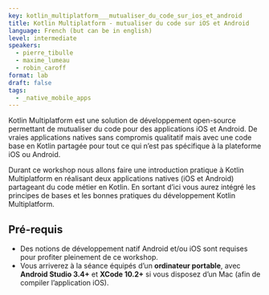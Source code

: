 ```yaml
---
key: kotlin_multiplatform___mutualiser_du_code_sur_ios_et_android
title: Kotlin Multiplatform - mutualiser du code sur iOS et Android
language: French (but can be in english)
level: intermediate
speakers:
  - pierre_tibulle
  - maxime_lumeau
  - robin_caroff
format: lab
draft: false
tags:
  - _native_mobile_apps
---
```

Kotlin Multiplatform est une solution de développement open-source permettant de mutualiser du code pour des applications iOS et Android. De vraies applications natives sans compromis qualitatif mais avec une code base en Kotlin partagée pour tout ce qui n’est pas spécifique à la plateforme iOS ou Android.

Durant ce workshop nous allons faire une introduction pratique à Kotlin Multiplatform en réalisant deux applications natives (iOS et Android) partageant du code métier en Kotlin. En sortant d’ici vous aurez intégré les principes de bases et les bonnes pratiques du développement Kotlin Multiplatform.

## Pré-requis

  * Des notions de développement natif Android et/ou iOS sont requises pour profiter pleinement de ce workshop.
  * Vous arriverez à la séance équipés d’un **ordinateur portable**, avec **Android Studio 3.4+** et **XCode 10.2+** si vous disposez d’un Mac (afin de compiler l’application iOS).


